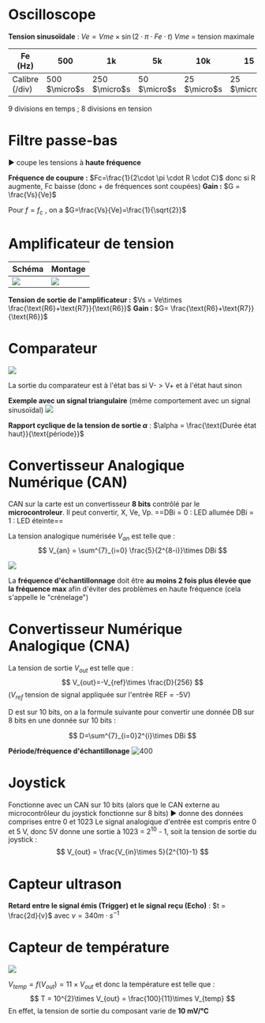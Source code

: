 # Oscilloscope

**Tension sinusoïdale** : $Ve = Vme \times \sin(2\cdot \pi \cdot Fe \cdot t)$ 
$Vme$ = tension maximale

| Fe (Hz)        | 500           | 1k            | 5k           | 10k          | 15           | 20k          |
| -------------- | ------------- | ------------- | ------------ | ------------ | ------------ | ------------ |
| Calibre (/div) | 500 $\micro$s | 250 $\micro$s | 50 $\micro$s | 25 $\micro$s | 25 $\micro$s | 10 $\micro$s | 

9 divisions en temps ; 8 divisions en tension
# Filtre passe-bas

▶ coupe les tensions à **haute fréquence**

**Fréquence de coupure :** $Fc=\frac{1}{2\cdot \pi \cdot R \cdot C}$ donc si R augmente, Fc baisse (donc + de fréquences sont coupées)
**Gain :** $G = \frac{Vs}{Ve}$

Pour $f=f_{c}$ , on a $G=\frac{Vs}{Ve}=\frac{1}{\sqrt{2}}$  

# Amplificateur de tension

| Schéma                                            | Montage |
| ------------------------------------------------- | ------- |
| ![](Obsidian/Pasted%20image%2020221017175751.png) | ![](Obsidian/Pasted%20image%2020221018091829.png)        |



**Tension de sortie de l'amplificateur :** $Vs = Ve\times \frac{\text{R6}+\text{R7}}{\text{R6}}$ 
**Gain :** $G= \frac{\text{R6}+\text{R7}}{\text{R6}}$ 

# Comparateur
![](Obsidian/Pasted%20image%2020221017173040.png)

La sortie du comparateur est à l'état bas si V- > V+ et à l'état haut sinon

**Exemple avec un signal triangulaire** (même comportement avec un signal sinusoïdal)
![](Obsidian/Pasted%20image%2020221017173300.png)

**Rapport cyclique de la tension de sortie $\alpha$** : $\alpha = \frac{\text{Durée état haut}}{\text{période}}$ 

# Convertisseur Analogique Numérique (CAN)

CAN sur la carte est un convertisseur **8 bits** contrôlé par le **microcontroleur**. Il peut convertir, X, Ve, Vp.
==DBi = 0 : LED allumée
DBi = 1 : LED éteinte==

La tension analogique numérisée $V_{an}$ est telle que :
$$
V_{an} = \sum^{7}_{i=0} \frac{5}{2^{8-i}}\times DBi
$$

![](Obsidian/Pasted%20image%2020221017173952.png)

La **fréquence d'échantillonnage** doit être **au moins 2 fois plus élevée que la fréquence max** afin d'éviter des problèmes en haute fréquence (cela s'appelle le "crénelage")

# Convertisseur Numérique Analogique (CNA)

La tension de sortie $V_{out}$ est telle que :
$$
V_{out}=-V_{ref}\times \frac{D}{256}
$$
($V_{ref}$ tension de signal appliquée sur l'entrée REF = -5V)

D est sur 10 bits, on a la formule suivante pour convertir une donnée DB sur 8 bits en une donnée sur 10 bits :

$$
D=\sum^{7}_{i=0}2^{i}\times DBi
$$

**Période/fréquence d'échantillonage**
![400](Obsidian/Pasted%20image%2020221017174605.png)

# Joystick

Fonctionne avec un CAN sur 10 bits (alors que le CAN externe au microcontrôleur du joystick fonctionne sur 8 bits) ▶ donne des données comprises entre 0 et 1023
Le signal analogique d'entrée est compris entre 0 et 5 V, donc 5V donne une sortie à 1023 = 2<sup>10</sup> - 1, soit la tension de sortie du joystick :
$$
V_{out} = \frac{V_{in}\times 5}{2^{10}-1}
$$

# Capteur ultrason

**Retard entre le signal émis (Trigger) et le signal reçu (Echo)** : $t = \frac{2d}{v}$ avec $v = 340 m\cdot s^{-1}$ 

# Capteur de température
![](Obsidian/Pasted%20image%2020221017175128.png)

$V_{temp} = f(V_{out}) = 11\times V_{out}$ et donc la température est telle que :
$$
T = 10^{2}\times V_{out} = \frac{100}{11}\times V_{temp}
$$
En effet, la tension de sortie du composant varie de **10 mV/°C**

